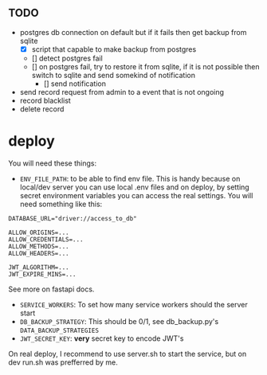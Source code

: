 ## TODO
- postgres db connection on default but if it fails then get backup from sqlite
    - [x] script that capable to make backup from postgres
    - [] detect postgres fail
    - [] on postgres fail, try to restore it from sqlite, if it is not possible then switch to sqlite and send somekind of notification
        - [] send notification 
- send record request from admin to a event that is not ongoing
- record blacklist
- delete record


# deploy
You will need these things: 
- `ENV_FILE_PATH`: to be able to find env file. This is handy because on local/dev server you can use local .env files and on deploy, by setting secret environment variables you can access the real settings.
You will need something like this:
```
DATABASE_URL="driver://access_to_db"

ALLOW_ORIGINS=...
ALLOW_CREDENTIALS=...
ALLOW_METHODS=...
ALLOW_HEADERS=...

JWT_ALGORITHM=...
JWT_EXPIRE_MINS=...
```
See more on fastapi docs.
- `SERVICE_WORKERS`: To set how many service workers should the server start
- `DB_BACKUP_STRATEGY`: This should be 0/1, see db_backup.py's `DATA_BACKUP_STRATEGIES`
- `JWT_SECRET_KEY`: **very** secret key to encode JWT's

On real deploy, I recommend to use server.sh to start the service, but on dev run.sh was prefferred by me.